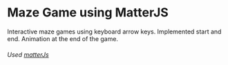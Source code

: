 # Maze Game using MatterJS

Interactive maze games using keyboard arrow keys.
Implemented start and end.
Animation at the end of the game.

###### Used [matterJs](https://brm.io/matter-js/)
